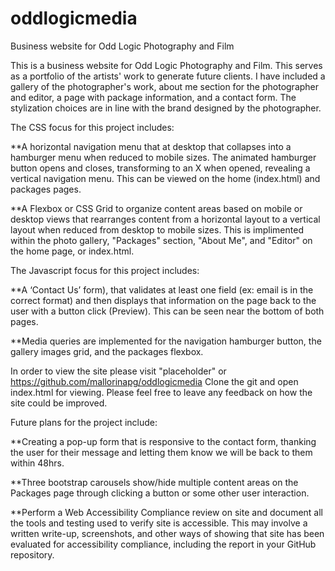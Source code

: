 # oddlogicmedia
Business website for Odd Logic Photography and Film

This is a business website for Odd Logic Photography and Film. This serves as a portfolio of the artists' work to generate future clients. I have included a gallery of the photographer's work, about me section for the photographer and editor, a page with package information, and a contact form. The stylization choices are in line with the brand designed by the photographer.

The CSS focus for this project includes:

**A horizontal navigation menu that at desktop that collapses into a hamburger menu when reduced to mobile sizes. The animated hamburger button opens and closes, transforming to an X when opened, revealing a vertical navigation menu. This can be viewed on the home (index.html) and packages pages.

**A Flexbox or CSS Grid to organize content areas based on mobile or desktop views that rearranges content from a horizontal layout to a vertical layout when reduced from desktop to mobile sizes. This is implimented within the photo gallery, "Packages" section, "About Me", and "Editor" on the home page, or index.html. 

The Javascript focus for this project includes:

**A ‘Contact Us’ form), that validates at least one field (ex: email is in the correct format) and then displays that information on the page back to the user with a button click (Preview). This can be seen near the bottom of both pages.

**Media queries are implemented for the navigation hamburger button, the gallery images grid, and the packages flexbox.

In order to view the site please visit "placeholder" or https://github.com/mallorinapg/oddlogicmedia
Clone the git and open index.html for viewing. Please feel free to leave any feedback on how the site could be improved.

Future plans for the project include:

**Creating a pop-up form that is responsive to the contact form, thanking the user for their message and letting them know we will be back to them within 48hrs.

**Three bootstrap carousels show/hide multiple content areas on the Packages page through clicking a button or some other user interaction.

**Perform a Web Accessibility Compliance review on site and document all the tools and testing used to verify site is accessible. This may involve a written write-up, screenshots, and other ways of showing that site has been evaluated for accessibility compliance, including  the report in your GitHub repository.
